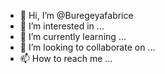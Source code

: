 - 👋 Hi, I’m @Buregeyafabrice
- 👀 I’m interested in ...
- 🌱 I’m currently learning ...
- 💞️ I’m looking to collaborate on ...
- 📫 How to reach me ...

<!---
Buregeyafabrice/Buregeyafabrice isThe IT Support maintains the computer networks of all types of organisations, providing technical support and ensuring the whole company runs smoothly
